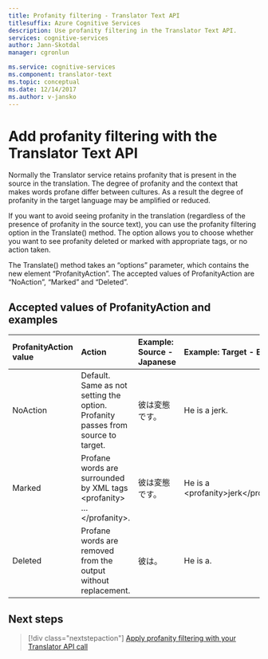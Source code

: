 ```yaml
---
title: Profanity filtering - Translator Text API
titlesuffix: Azure Cognitive Services
description: Use profanity filtering in the Translator Text API.
services: cognitive-services
author: Jann-Skotdal
manager: cgronlun

ms.service: cognitive-services
ms.component: translator-text
ms.topic: conceptual
ms.date: 12/14/2017
ms.author: v-jansko
---
```


# Add profanity filtering with the Translator Text API

Normally the Translator service retains profanity that is present in the source in the translation. The degree of profanity and the context that makes words profane differ between cultures. As a result the degree of profanity in the target language may be amplified or reduced.

If you want to avoid seeing profanity in the translation (regardless of the presence of profanity in the source text), you can use the profanity filtering option in the Translate() method. The option allows you to choose whether you want to see profanity deleted or marked with appropriate tags, or no action taken.

The Translate() method takes an “options” parameter, which contains the new element “ProfanityAction”. The accepted values of ProfanityAction are “NoAction”, “Marked” and “Deleted”.

## Accepted values of ProfanityAction and examples
|ProfanityAction value | Action | Example: Source - Japanese | Example: Target - English|
| :---|:---|:---|:---|
| NoAction | Default. Same as not setting the option. Profanity passes from source to target. | 彼は変態です。 | He is a jerk. |
| Marked | Profane words are surrounded by XML tags \<profanity> … \</profanity>. | 彼は変態です。 | He is a \<profanity>jerk\</profanity>. |
| Deleted | Profane words are removed from the output without replacement. | 彼は。 | He is a. |

## Next steps
> [!div class="nextstepaction"]
> [Apply profanity filtering with your Translator API call](reference/v3-0-translate.md)

